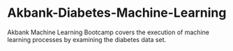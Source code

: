 # Akbank-Diabetes-Machine-Learning
Akbank Machine Learning Bootcamp covers the execution of machine learning processes by examining the diabetes data set.

